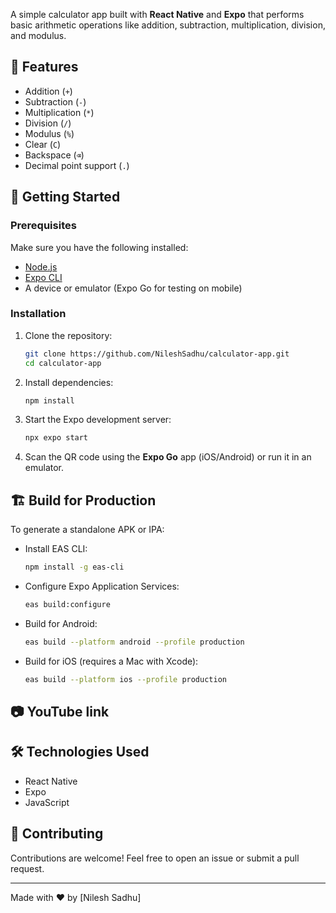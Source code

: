 A simple calculator app built with **React Native** and **Expo** that performs basic arithmetic operations like addition, subtraction, multiplication, division, and modulus.

## 📱 Features
- Addition (`+`)
- Subtraction (`-`)
- Multiplication (`*`)
- Division (`/`)
- Modulus (`%`)
- Clear (`C`)
- Backspace (`⌫`)
- Decimal point support (`.`)

## 🚀 Getting Started

### Prerequisites
Make sure you have the following installed:
- [Node.js](https://nodejs.org/)
- [Expo CLI](https://docs.expo.dev/get-started/installation/)
- A device or emulator (Expo Go for testing on mobile)

### Installation
1. Clone the repository:
   ```sh
   git clone https://github.com/NileshSadhu/calculator-app.git
   cd calculator-app
   ```
2. Install dependencies:
   ```sh
   npm install
   ```
3. Start the Expo development server:
   ```sh
   npx expo start
   ```
4. Scan the QR code using the **Expo Go** app (iOS/Android) or run it in an emulator.

## 🏗️ Build for Production
To generate a standalone APK or IPA:
- Install EAS CLI:
  ```sh
  npm install -g eas-cli
  ```
- Configure Expo Application Services:
  ```sh
  eas build:configure
  ```
- Build for Android:
  ```sh
  eas build --platform android --profile production
  ```
- Build for iOS (requires a Mac with Xcode):
  ```sh
  eas build --platform ios --profile production
  ```

## 📷 YouTube link

## 🛠 Technologies Used
- React Native
- Expo
- JavaScript

## 🤝 Contributing
Contributions are welcome! Feel free to open an issue or submit a pull request.

---
Made with ❤️ by [Nilesh Sadhu]
